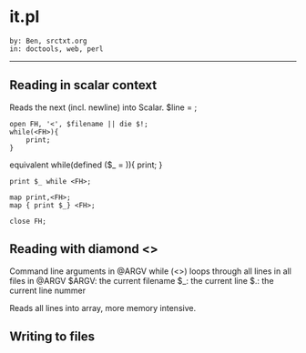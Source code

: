 it.pl
=======================

    by: Ben, srctxt.org
    in: doctools, web, perl

***

<h2 id='read'>Reading in scalar context</h2>

Reads the next (incl. newline) into Scalar.
$line = <FH>;

    open FH, '<', $filename || die $!;
    while(<FH>){
        print;
    }
equivalent
    while(defined ($_ = <FH>)){
        print;
    }
    
    print $_ while <FH>;
    
    map print,<FH>;
    map { print $_} <FH>;
    
    close FH;
    

<h2 id='diam'>Reading with diamond <></h2>


Command line arguments in @ARGV
while (<>) loops through all lines in all files in @ARGV
$ARGV: the current filename
$_: the current line
$.: the current line nummer



Reads all lines into array, more memory intensive.

<h2 id='write'>Writing to files</h2>


